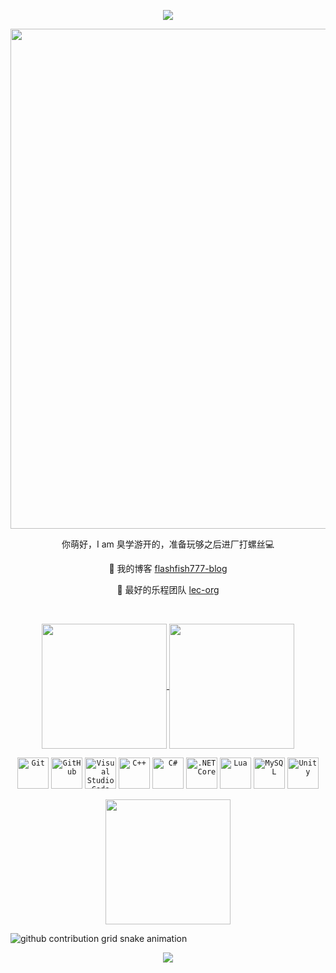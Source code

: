 <p align="center">
  <img src="https://capsule-render.vercel.app/api?type=waving&color=timeGradient&height=200&&section=header&text=Hi,traveller!&fontSize=60&fontAlign=50&fontAlignY=36&desc=&descAlign=50&descSize=30&descAlignY=60&animation=twinkling" />
</p>

<p align="center">
    <img width="800" src="https://readme-typing-svg.demolab.com?font=Orbitron&pause=3000&center=true&color=FFDAAD&vCenter=true&repeat=true&width=435&lines=Welcome+to+my+GitHub." />
</p>

<p align="center">
	你萌好，I am 臭学游开的，准备玩够之后进厂打螺丝💻
</p>

<p align="center">
  🔭 我的博客 <a href="https://www.flashfish777.cn" target="_blank">flashfish777-blog</a>
</p>

<p align="center">
  🔭 最好的乐程团队 <a href="https://github.com/lec-org" target="_blank">lec-org</a>
</p>
<br/>

<p align="center">
  <a href="https://github.com/supermonkeyguys">
    <img height=200 align="center" src="https://github-readme-stats.vercel.app/api?username=supermonkeyguys&locale=cn&line_height=33&show_icons=true&hide=&theme=dracula&rank_icon=github" />
  </a>
  <a href="https://github.com/supermonkeyguys">
    <img height=200 align="center" src="https://github-readme-stats.vercel.app/api/top-langs/?username=supermonkeyguys&locale=en&line_height=33&theme=dracula&langs_count=6&layout=compact" />
  </a>
</p>

<div align="center">
	<code><img width="50" src="https://user-images.githubusercontent.com/25181517/192108372-f71d70ac-7ae6-4c0d-8395-51d8870c2ef0.png" alt="Git" title="Git"/></code>
	<code><img width="50" src="https://user-images.githubusercontent.com/25181517/192108374-8da61ba1-99ec-41d7-80b8-fb2f7c0a4948.png" alt="GitHub" title="GitHub"/></code>
	<code><img width="50" src="https://user-images.githubusercontent.com/25181517/192108891-d86b6220-e232-423a-bf5f-90903e6887c3.png" alt="Visual Studio Code" title="Visual Studio Code"/></code>
	<code><img width="50" src="https://user-images.githubusercontent.com/25181517/192106073-90fffafe-3562-4ff9-a37e-c77a2da0ff58.png" alt="C++" title="C++"/></code>
	<code><img width="50" src="https://user-images.githubusercontent.com/25181517/121405384-444d7300-c95d-11eb-959f-913020d3bf90.png" alt="C#" title="C#"/></code>
	<code><img width="50" src="https://user-images.githubusercontent.com/25181517/121405754-b4f48f80-c95d-11eb-8893-fc325bde617f.png" alt=".NET Core" title=".NET Core"/></code>
	<code><img width="50" src="https://github.com/Ramonmelod/profile-technology-icons/assets/139141993/89970707-fd3d-46e9-897e-7e51ba07ba4c" alt="Lua" title="Lua"/></code>
	<code><img width="50" src="https://user-images.githubusercontent.com/25181517/183896128-ec99105a-ec1a-4d85-b08b-1aa1620b2046.png" alt="MySQL" title="MySQL"/></code>
	<code><img width="50" src="https://user-images.githubusercontent.com/25181517/193427941-9437dbbe-376f-40dc-9573-0ef5c02a26a7.png" alt="Unity" title="Unity"/></code>
</div>

<p align="center">
  <img height=200 align="center" src="https://github-readme-streak-stats.herokuapp.com?user=chenJH123456&theme=gruvbox-duo&hide_border=%E7%9C%9F&border_radius=6&locale=zh_Hans&date_format=%5BY%20%5DM%20j&mode=weekly" />
</p>

<picture>
  <source media="(prefers-color-scheme: dark)" srcset="https://raw.githubusercontent.com/supermonkeyguys/supermonkeyguys/output/github-contribution-grid-snake-dark.svg">
  <source media="(prefers-color-scheme: light)" srcset="https://raw.githubusercontent.com/supermonkeyguys/supermonkeyguys/output/github-contribution-grid-snake.svg">
  <img alt="github contribution grid snake animation" src="https://raw.githubusercontent.com/supermonkeyguys/supermonkeyguys/output/github-contribution-grid-snake.svg">
</picture>

<p align="center">
  <img src="https://capsule-render.vercel.app/api?type=waving&color=timeGradient&height=200&&section=footer&text=Make+Lec+Great+Again!&fontSize=40&fontAlign=50&fontAlignY=70&desc=&descAlign=50&descSize=30&descAlignY=40&animation=twinkling" />
</p>
